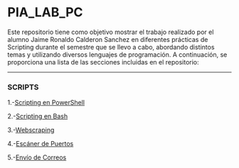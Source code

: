 # PIA_LAB_PC
Este repositorio tiene como objetivo mostrar el trabajo realizado por el alumno Jaime Ronaldo Calderon Sanchez en diferentes prácticas de Scripting durante el semestre que se llevo a cabo, abordando distintos temas y utilizando diversos lenguajes de programación. 
A continuación, se proporciona una lista de las secciones incluidas en el repositorio:
___

### SCRIPTS
1.-[Scripting en PowerShell](https://github.com/JaRoCal/PIA_LAB_PC/tree/ce1ff2e8089ea3bbb2b3d940f262b974778f8c7e/Scripting%20en%20PowerShell)

2.-[Scripting en Bash](https://github.com/JaRoCal/PIA_LAB_PC/tree/e770294f2f92702bde0c5bbf028a4db7eed3aa6e/Scripting%20en%20Bash)

3.-[Webscraping](https://github.com/JaRoCal/PIA_LAB_PC/tree/cf9270e48634c3fa233b37fde189388d2f436e75/Webscraping)

4.-[Escáner de Puertos](https://github.com/JaRoCal/PIA_LAB_PC/tree/315b62d4842e9395a93ac18f2ea9dc893c56bf09/Escaner%20de%20puertos)

5.-[Envío de Correos](https://github.com/JaRoCal/PIA_LAB_PC/tree/1d178d9ecf10aa85d7b307b12da3646d85d730d0/Envio%20de%20correos)
